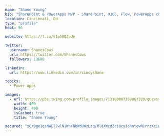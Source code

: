 ```yaml
---
name: "Shane Young"
bio: "SharePoint & PowerApps MVP - SharePoint, O365, Flow, PowerApps consulting? @PowerApps911 | Pure Snark? You found it."
location: Cincinnati, OH
type: "profile"
heat: 96

website: https://t.co/91p5BQ3pUe

twitter:
  username: ShanesCows
  url: https://twitter.com/ShanesCows
  followers: 13608

linkedin:
  url: https://www.linkedin.com/in/cincyshane

topics:
  - Power Apps

images:
  - url: https://pbs.twimg.com/profile_images/713100007398883329/qUzvsvQ3_400x400.jpg
    width: 400
    height: 400
    isCached: true
    title: "Shane Young"

secured: "xCr8ge1qsNWETJwlN1WnYNbWdUWzLzq/MldXWcdZciUcyJohntqwN1rrzXciw2QCwldCyevLd8fq+f8rU9a3YDEQ/f/hMX7IV3jBFClUobaHL+5z/M+LIKNlsmkPR33awR3HY29bBAzthDbdt7BaqZy9WaA4FI+Qa0KuJSLqCTOI4iJSdATjb2NYptQIysCb2xZRqRj4UOY2URPElnmV4u2lgblm6hagASFFwpFvOTQ3bU5pg1GV2EWGi7cXZXkZxH8PNGeDvjwsMp6DrQnU8t2shbNX61I6TAXmiOyj/mFnPp2pH8Sym9dY33i5IVYgBLR7W5oBNULqHOpZDC5RisZTAXy7GrwEs84JBUvKgezc2QNI3d7l81sOn2U2lhw1J5wTwP1mMM7LIARLajZ0QK4oiXTNAAW2UC97T45jxm4=;X0tJCZF1sjP/ASJ75qiQNQ=="
---
```



